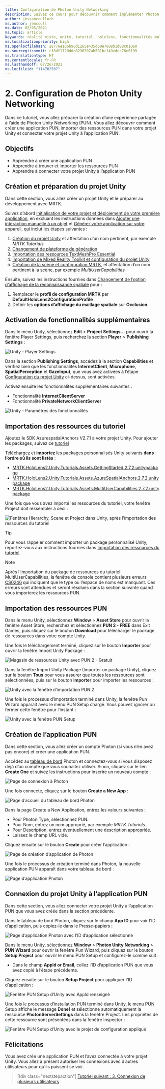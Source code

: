 ```yaml
---
title: Configuration de Photon Unity Networking
description: Suivez ce cours pour découvrir comment implémenter Photon Unity Network dans une application de réalité mixte HoloLens 2.
author: jessemcculloch
ms.author: jemccull
ms.date: 02/05/2021
ms.topic: article
keywords: réalité mixte, unity, tutoriel, hololens, fonctionnalités multi-utilisateurs, Photon, MRTK, mixed reality toolkit, UWP, ancres spatiales Azure, PUN
ms.localizationpriority: high
ms.openlocfilehash: 28776e106b96d1265e435d60e7008b1d88c01060
ms.sourcegitcommit: cf8df1720ddb8236207ab581bc149edcc76e6199
ms.translationtype: HT
ms.contentlocale: fr-FR
ms.lasthandoff: 07/26/2021
ms.locfileid: "114702507"
---
```

# <a name="2-setting-up-photon-unity-networking"></a>2. Configuration de Photon Unity Networking

Dans ce tutoriel, vous allez préparer la création d’une expérience partagée à l’aide de Photon Unity Networking (PUN). Vous allez découvrir comment créer une application PUN, importer des ressources PUN dans votre projet Unity et connecter votre projet Unity à l’application PUN.

## <a name="objectives"></a>Objectifs

* Apprendre à créer une application PUN
* Apprendre à trouver et importer les ressources PUN
* Apprendre à connecter votre projet Unity à l’application PUN

## <a name="creating-and-preparing-the-unity-project"></a>Création et préparation du projet Unity

Dans cette section, vous allez créer un projet Unity et le préparer au développement avec MRTK.

Suivez d’abord [Initialisation de votre projet et déploiement de votre première application](mr-learning-base-02.md), en excluant les instructions données dans [Ajouter une interaction manuelle à un objet](mr-learning-base-02.md#adding-hand-interaction-to-an-object) et [Générer votre application sur votre appareil](mr-learning-base-02.md#building-your-application-to-your-hololens-2), qui inclut les étapes suivantes :

1. [Création du projet Unity](mr-learning-base-02.md#creating-the-unity-project) et affectation d’un nom pertinent, par exemple *MRTK Tutorials*
2. [Changement de plateforme de génération](mr-learning-base-02.md#switching-the-build-platform)
3. [Importation des ressources TextMeshPro Essential](mr-learning-base-04.md#importing-the-textmeshpro-essential-resources)
4. [Importation de Mixed Reality Toolkit et configuration du projet Unity](mr-learning-base-02.md#importing-the-mixed-reality-toolkit-and-configuring-the-unity-project)
5. [Création de la scène et configuration MRTK](mr-learning-base-02.md#creating-the-scene-and-configuring-mrtk), et affectation d’un nom pertinent à la scène, par exemple *MultiUserCapabilities*

Ensuite, suivez les instructions fournies dans [Changement de l’option d’affichage de la reconnaissance spatiale](mr-learning-base-03.md#changing-the-spatial-awareness-display-option) pour :

1. Remplacer le **profil de configuration MRTK** par **DefaultHoloLens2ConfigurationProfile**
1. Définir les **options d’affichage du maillage spatiale** sur **Occlusion**.

## <a name="enabling-additional-capabilities"></a>Activation de fonctionnalités supplémentaires

Dans le menu Unity, sélectionnez **Edit** > **Project Settings...** pour ouvrir la fenêtre Player Settings, puis recherchez la section **Player** >  **Publishing Settings** :

![Unity - Player Settings](images/mr-learning-sharing/sharing-02-section2-step1-1.png)

Dans la section **Publishing Settings**, accédez à la section **Capabilities** et vérifiez bien que les fonctionnalités **InternetClient**, **Microphone**, **SpatialPerception** et **GazeInput**, que vous avez activées à l’étape [Configuration du projet Unity](mr-learning-base-02.md#configuring-the-unity-project) ci-dessus, sont activées.

Activez ensuite les fonctionnalités supplémentaires suivantes :

* Fonctionnalité **InternetClientServer**
* Fonctionnalité **PrivateNetworkClientServer**

![Unity - Paramètres des fonctionnalités](images/mr-learning-sharing/sharing-02-section2-step1-2.png)

## <a name="importing-the-tutorial-assets"></a>Importation des ressources du tutoriel

Ajoutez le SDK AzurespatialAnchors V2.7.1 à votre projet Unity. Pour ajouter les packages, suivez ce [tutoriel](/azure/spatial-anchors/how-tos/setup-unity-project?tabs=UPMPackage)


Téléchargez et **importez** les packages personnalisés Unity suivants **dans l’ordre où ils sont listés** :
 
* [MRTK.HoloLens2.Unity.Tutorials.Assets.GettingStarted.2.7.2.unitypackage](https://github.com/microsoft/MixedRealityLearning/releases/download/getting-started-v2.7.2/MRTK.HoloLens2.Unity.Tutorials.Assets.GettingStarted.2.7.2.unitypackage)
* [MRTK.HoloLens2.Unity.Tutorials.Assets.AzureSpatialAnchors.2.7.2.unitypackage](https://github.com/microsoft/MixedRealityLearning/releases/download/azure-spatial-anchors-v2.7.2/MRTK.HoloLens2.Unity.Tutorials.Assets.AzureSpatialAnchors.2.7.2.unitypackage)
* [MRTK.HoloLens2.Unity.Tutorials.Assets.MultiUserCapabilities.2.7.2.unitypackage](https://github.com/microsoft/MixedRealityLearning/releases/download/multi-user-capabilities-v2.7.2/MRTK.HoloLens2.Unity.Tutorials.Assets.MultiUserCapabilities.2.7.2.unitypackage)

Une fois que vous avez importé les ressources du tutoriel, votre fenêtre Project doit ressembler à ceci :

![Fenêtres Hierarchy, Scene et Project dans Unity, après l’importation des ressources du tutoriel](images/mr-learning-sharing/sharing-02-section4-step1-1.png)

> [!TIP]
> Pour vous rappeler comment importer un package personnalisé Unity, reportez-vous aux instructions fournies dans [Importation des ressources du tutoriel](mr-learning-base-04.md#importing-the-tutorial-assets).

> [!NOTE]
> Après l’importation du package de ressources du tutoriel MultiUserCapabilities, la fenêtre de console contient plusieurs erreurs [CS0246](/dotnet/csharp/language-reference/compiler-messages/cs0246) qui indiquent que le type ou l’espace de noms est manquant. Ces erreurs sont attendues et seront résolues dans la section suivante quand vous importerez les ressources PUN.

## <a name="importing-the-pun-assets"></a>Importation des ressources PUN

Dans le menu Unity, sélectionnez **Window** > **Asset Store** pour ouvrir la fenêtre Asset Store, recherchez et sélectionnez **PUN 2 - FREE** dans Exit Games, puis cliquez sur le bouton **Download** pour télécharger le package de ressources dans votre compte Unity.

Une fois le téléchargement terminé, cliquez sur le bouton **Importer** pour ouvrir la fenêtre Import Unity Package :

![Magasin de ressources Unity avec PUN 2 - Gratuit](images/mr-learning-sharing/sharing-02-section5-step1-1.png)

Dans la fenêtre Import Unity Package (Importer un package Unity), cliquez sur le bouton **Tous** pour vous assurer que toutes les ressources sont sélectionnées, puis sur le bouton **Importer** pour importer les ressources :

![Unity avec la fenêtre d’importation PUN 2](images/mr-learning-sharing/sharing-02-section5-step1-2.png)

Une fois le processus d’importation terminé dans Unity, la fenêtre Pun Wizard apparaît avec le menu PUN Setup chargé. Vous pouvez ignorer ou fermer cette fenêtre pour l’instant :

![Unity avec la fenêtre PUN Setup](images/mr-learning-sharing/sharing-02-section5-step1-3.png)

## <a name="creating-the-pun-application"></a>Création de l’application PUN

Dans cette section, vous allez créer un compte Photon (si vous n’en avez pas encore) et créer une application PUN.

Accédez au <a href="https://dashboard.photonengine.com/account/signin" target="_blank">tableau de bord</a> Photon et connectez-vous si vous disposez déjà d’un compte que vous souhaitez utiliser. Sinon, cliquez sur le lien **Create One** et suivez les instructions pour inscrire un nouveau compte :

![Page de connexion à Photon](images/mr-learning-sharing/sharing-02-section6-step1-1.png)

Une fois connecté, cliquez sur le bouton **Create a New App** :

![Page d’accueil du tableau de bord Photon](images/mr-learning-sharing/sharing-02-section6-step1-2.png)

Dans la page Create a New Application, entrez les valeurs suivantes :

* Pour Photon Type, sélectionnez PUN.
* Pour Nom, entrez un nom approprié, par exemple _MRTK Tutorials_.
* Pour Description, entrez éventuellement une description appropriée.
* Laissez le champ URL vide.

Cliquez ensuite sur le bouton **Create** pour créer l’application :

![Page de création d’application de Photon](images/mr-learning-sharing/sharing-02-section6-step1-3.png)

Une fois le processus de création terminé dans Photon, la nouvelle application PUN apparaît dans votre tableau de bord :

![Page d’application Photon](images/mr-learning-sharing/sharing-02-section6-step1-4.png)

## <a name="connecting-the-unity-project-to-the-pun-application"></a>Connexion du projet Unity à l’application PUN

Dans cette section, vous allez connecter votre projet Unity à l’application PUN que vous avez créée dans la section précédente.

Dans le tableau de bord Photon, cliquez sur le champ **App ID** pour voir l’ID d’application, puis copiez-le dans le Presse-papiers :

![Page d’application Photon avec l’ID d’application sélectionné](images/mr-learning-sharing/sharing-02-section7-step1-1.png)

Dans le menu Unity, sélectionnez **Window** > **Photon Unity Networking** > **PUN Wizard** pour ouvrir la fenêtre Pun Wizard, puis cliquez sur le bouton **Setup Project** pour ouvrir le menu PUN Setup et configurez-le comme suit :

* Dans le champ **AppId or Email**, collez l’ID d’application PUN que vous avez copié à l’étape précédente.

Cliquez ensuite sur le bouton **Setup Project** pour appliquer l’ID d’application :

![Fenêtre PUN Setup d’Unity avec AppId renseigné](images/mr-learning-sharing/sharing-02-section7-step1-2.png)

Une fois le processus d’installation PUN terminé dans Unity, le menu PUN Setup affiche le message **Done!** et sélectionne automatiquement la ressource **PhotonServerSettings** dans la fenêtre Project. Les propriétés de cette ressource sont présentées dans la fenêtre Inspector :

![Fenêtre PUN Setup d’Unity avec le projet de configuration appliqué](images/mr-learning-sharing/sharing-02-section7-step1-3.png)

## <a name="congratulations"></a>Félicitations

Vous avez créé une application PUN et l’avez connectée à votre projet Unity. Vous allez à présent autoriser les connexions avec d’autres utilisateurs pour qu’ils puissent se voir.

> [!div class="nextstepaction"]
> [Tutoriel suivant : 3. Connexion de plusieurs utilisateurs](mr-learning-sharing-03.md)